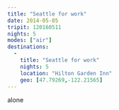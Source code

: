 ```yaml
---
title: "Seattle for work"
date: 2014-05-05
tripit: 120160511
nights: 5
modes: ["air"]
destinations:
  -
    title: "Seattle for work"
    nights: 5
    location: "Hilton Garden Inn"
    geo: [47.79269,-122.21565]
---
```


alone
